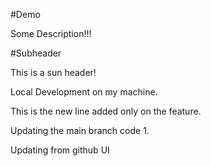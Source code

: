 #Demo

Some Description!!!

#Subheader

This is a sun header!



Local Development on my machine.

This is the new line added only on the feature.

Updating the main branch code 1.

Updating from github UI


